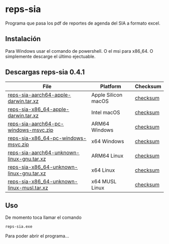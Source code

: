 # reps-sia



Programa que pasa los pdf de reportes de agenda del SIA a formato excel.

## Instalación

Para Windows usar el comando de powershell. O el msi para x86_64.
O simplemente descarge el último ejectuable.

## Descargas reps-sia 0.4.1

|  File  | Platform | Checksum |
|--------|----------|----------|
| [reps-sia-aarch64-apple-darwin.tar.xz](https://github.com/jovillarrealm/reps-sia/releases/download/v0.4.1/reps-sia-aarch64-apple-darwin.tar.xz) | Apple Silicon macOS | [checksum](https://github.com/jovillarrealm/reps-sia/releases/download/v0.4.1/reps-sia-aarch64-apple-darwin.tar.xz.sha256) |
| [reps-sia-x86_64-apple-darwin.tar.xz](https://github.com/jovillarrealm/reps-sia/releases/download/v0.4.1/reps-sia-x86_64-apple-darwin.tar.xz) | Intel macOS | [checksum](https://github.com/jovillarrealm/reps-sia/releases/download/v0.4.1/reps-sia-x86_64-apple-darwin.tar.xz.sha256) |
| [reps-sia-aarch64-pc-windows-msvc.zip](https://github.com/jovillarrealm/reps-sia/releases/download/v0.4.1/reps-sia-aarch64-pc-windows-msvc.zip) | ARM64 Windows | [checksum](https://github.com/jovillarrealm/reps-sia/releases/download/v0.4.1/reps-sia-aarch64-pc-windows-msvc.zip.sha256) |
| [reps-sia-x86_64-pc-windows-msvc.zip](https://github.com/jovillarrealm/reps-sia/releases/download/v0.4.1/reps-sia-x86_64-pc-windows-msvc.zip) | x64 Windows | [checksum](https://github.com/jovillarrealm/reps-sia/releases/download/v0.4.1/reps-sia-x86_64-pc-windows-msvc.zip.sha256) |
| [reps-sia-aarch64-unknown-linux-gnu.tar.xz](https://github.com/jovillarrealm/reps-sia/releases/download/v0.4.1/reps-sia-aarch64-unknown-linux-gnu.tar.xz) | ARM64 Linux | [checksum](https://github.com/jovillarrealm/reps-sia/releases/download/v0.4.1/reps-sia-aarch64-unknown-linux-gnu.tar.xz.sha256) |
| [reps-sia-x86_64-unknown-linux-gnu.tar.xz](https://github.com/jovillarrealm/reps-sia/releases/download/v0.4.1/reps-sia-x86_64-unknown-linux-gnu.tar.xz) | x64 Linux | [checksum](https://github.com/jovillarrealm/reps-sia/releases/download/v0.4.1/reps-sia-x86_64-unknown-linux-gnu.tar.xz.sha256) |
| [reps-sia-x86_64-unknown-linux-musl.tar.xz](https://github.com/jovillarrealm/reps-sia/releases/download/v0.4.1/reps-sia-x86_64-unknown-linux-musl.tar.xz) | x64 MUSL Linux | [checksum](https://github.com/jovillarrealm/reps-sia/releases/download/v0.4.1/reps-sia-x86_64-unknown-linux-musl.tar.xz.sha256) |

## Uso

De momento toca llamar el comando

    reps-sia.exe 

Para poder abrir el programa...
